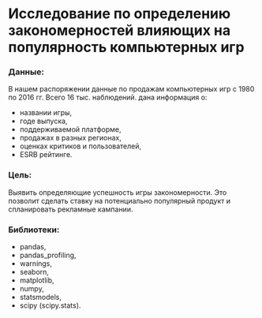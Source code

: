 # Исследование по определению закономерностей влияющих на популярность компьютерных игр

### Данные:
В нашем распоряжении данные по продажам компьютерных игр с 1980 по 2016 гг. Всего 16 тыс. наблюдений. дана информация о:
- названии игры,
- годе выпуска,
- поддерживаемой платформе,
- продажах в разных регионах,
- оценках критиков и пользователей,
- ESRB рейтинге.

### Цель:
Выявить определяющие успешность игры закономерности. Это позволит сделать ставку на потенциально популярный продукт и спланировать рекламные кампании.

### Библиотеки:
- pandas,
- pandas_profiling,
- warnings,
- seaborn,
- matplotlib,
- numpy,
- statsmodels,
- scipy (scipy.stats).
